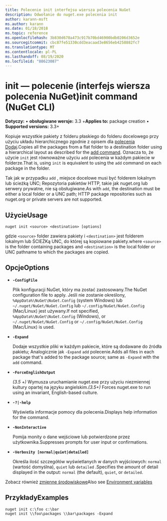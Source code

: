 ```yaml
---
title: Polecenie init interfejsu wiersza polecenia NuGet
description: Odwołanie do nuget.exe polecenia init
author: karann-msft
ms.author: karann
ms.date: 01/18/2018
ms.topic: reference
ms.openlocfilehash: 3b830d678a473c917b70bd46900bdb0206d3652e
ms.sourcegitcommit: cbc87fe51330cdd3eacaad3e8656eb4258882fc7
ms.translationtype: MT
ms.contentlocale: pl-PL
ms.lasthandoff: 08/19/2020
ms.locfileid: "88623087"
---
```

# <a name="init-command-nuget-cli"></a><span data-ttu-id="a367f-103">init — polecenie (interfejs wiersza polecenia NuGet)</span><span class="sxs-lookup"><span data-stu-id="a367f-103">init command (NuGet CLI)</span></span>

<span data-ttu-id="a367f-104">**Dotyczy:** &bullet; **obsługiwane wersje:** 3.3 +</span><span class="sxs-lookup"><span data-stu-id="a367f-104">**Applies to:** package creation &bullet; **Supported versions:** 3.3+</span></span>

<span data-ttu-id="a367f-105">Kopiuje wszystkie pakiety z folderu płaskiego do folderu docelowego przy użyciu układu hierarchicznego zgodnie z opisem dla [polecenia Dodaj](cli-ref-add.md).</span><span class="sxs-lookup"><span data-stu-id="a367f-105">Copies all the packages from a flat folder to a destination folder using a hierarchical layout as described for the [add command](cli-ref-add.md).</span></span> <span data-ttu-id="a367f-106">Oznacza to, że użycie `init` jest równoważne użyciu `add` polecenia w każdym pakiecie w folderze.</span><span class="sxs-lookup"><span data-stu-id="a367f-106">That is, using `init` is equivalent to using the `add` command on each package in the folder.</span></span>

<span data-ttu-id="a367f-107">Tak jak w przypadku `add` , miejsce docelowe musi być folderem lokalnym lub ścieżką UNC; Repozytoria pakietów HTTP, takie jak nuget.org lub serwery prywatne, nie są obsługiwane.</span><span class="sxs-lookup"><span data-stu-id="a367f-107">As with `add`, the destination must be either a local folder or a UNC path; HTTP package repositories such as nuget.org or private servers are not supported.</span></span>

## <a name="usage"></a><span data-ttu-id="a367f-108">Użycie</span><span class="sxs-lookup"><span data-stu-id="a367f-108">Usage</span></span>

```cli
nuget init <source> <destination> [options]
```

<span data-ttu-id="a367f-109">gdzie `<source>` folder zawiera pakiety i `<destination>` jest folderem lokalnym lub ŚCIEŻKą UNC, do której są kopiowane pakiety.</span><span class="sxs-lookup"><span data-stu-id="a367f-109">where `<source>` is the folder containing packages and `<destination>` is the local folder or UNC pathname to which the packages are copied.</span></span>

## <a name="options"></a><span data-ttu-id="a367f-110">Opcje</span><span class="sxs-lookup"><span data-stu-id="a367f-110">Options</span></span>

- **`-ConfigFile`**

  <span data-ttu-id="a367f-111">Plik konfiguracji NuGet, który ma zostać zastosowany.</span><span class="sxs-lookup"><span data-stu-id="a367f-111">The NuGet configuration file to apply.</span></span> <span data-ttu-id="a367f-112">Jeśli nie zostanie określony, `%AppData%\NuGet\NuGet.Config` (system Windows) lub `~/.nuget/NuGet/NuGet.Config` lub `~/.config/NuGet/NuGet.Config` (Mac/Linux) jest używany.</span><span class="sxs-lookup"><span data-stu-id="a367f-112">If not specified, `%AppData%\NuGet\NuGet.Config` (Windows), or `~/.nuget/NuGet/NuGet.Config` or `~/.config/NuGet/NuGet.Config` (Mac/Linux) is used.</span></span>

- **`-Expand`**

  <span data-ttu-id="a367f-113">Dodaje wszystkie pliki w każdym pakiecie, które są dodawane do źródła pakietu; Analogicznie jak `-Expand` `add` polecenie.</span><span class="sxs-lookup"><span data-stu-id="a367f-113">Adds all files in each package that's added to the package source; same as `-Expand` with the `add` command.</span></span>

- **`-ForceEnglishOutput`**

  <span data-ttu-id="a367f-114">*(3.5 +)* Wymusza uruchamianie nuget.exe przy użyciu niezmiennej kultury opartej na języku angielskim.</span><span class="sxs-lookup"><span data-stu-id="a367f-114">*(3.5+)* Forces nuget.exe to run using an invariant, English-based culture.</span></span>

- **`-?|-help`**

  <span data-ttu-id="a367f-115">Wyświetla informacje pomocy dla polecenia.</span><span class="sxs-lookup"><span data-stu-id="a367f-115">Displays help information for the command.</span></span>

- **`-NonInteractive`**

  <span data-ttu-id="a367f-116">Pomija monity o dane wejściowe lub potwierdzone przez użytkownika.</span><span class="sxs-lookup"><span data-stu-id="a367f-116">Suppresses prompts for user input or confirmations.</span></span>

- **`-Verbosity [normal|quiet|detailed]`**

  <span data-ttu-id="a367f-117">Określa ilość szczegółów wyświetlanych w danych wyjściowych: `normal` (wartość domyślna), `quiet` lub `detailed` .</span><span class="sxs-lookup"><span data-stu-id="a367f-117">Specifies the amount of detail displayed in the output: `normal` (the default), `quiet`, or `detailed`.</span></span>

<span data-ttu-id="a367f-118">Zobacz również [zmienne środowiskowe](cli-ref-environment-variables.md)</span><span class="sxs-lookup"><span data-stu-id="a367f-118">Also see [Environment variables](cli-ref-environment-variables.md)</span></span>

## <a name="examples"></a><span data-ttu-id="a367f-119">Przykłady</span><span class="sxs-lookup"><span data-stu-id="a367f-119">Examples</span></span>

```cli
nuget init c:\foo c:\bar
nuget init \\foo\packages \\bar\packages -Expand
```
